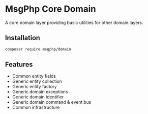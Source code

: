 # MsgPhp Core Domain

A core domain layer providing basic utilities for other domain layers.

## Installation

```bash
composer require msgphp/domain
```

## Features

- Common entity fields
- Generic entity collection
- Generic entity factory
- Generic domain exceptions
- Generic domain identifier
- Generic domain command & event bus
- Common infrastructure
